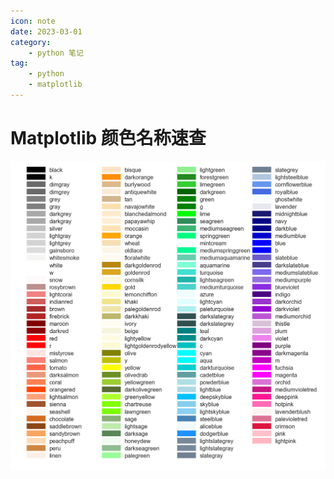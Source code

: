 ```yaml
---
icon: note
date: 2023-03-01
category:
    - python 笔记
tag:
    - python
    - matplotlib
---
```


# Matplotlib 颜色名称速查

![Colors Cheatsheet](/assets/image/mpl/colors/mpl_colors.png)
